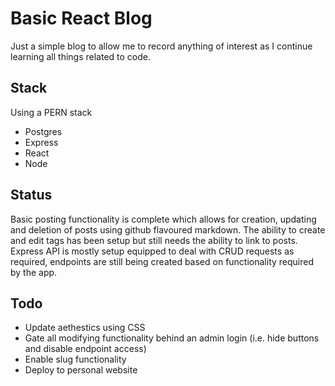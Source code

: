 # Basic React Blog
Just a simple blog to allow me to record anything of interest as I continue learning all things related to code. 

## Stack
Using a PERN stack
- Postgres
- Express
- React
- Node

## Status
Basic posting functionality is complete which allows for creation, updating and deletion of posts using github flavoured markdown.
The ability to create and edit tags has been setup but still needs the ability to link to posts.
Express API is mostly setup equipped to deal with CRUD requests as required, endpoints are still being created based on functionality required by the app. 

## Todo 
- Update aethestics using CSS
- Gate all modifying functionality behind an admin login (i.e. hide buttons and disable endpoint access)
- Enable slug functionality
- Deploy to personal website